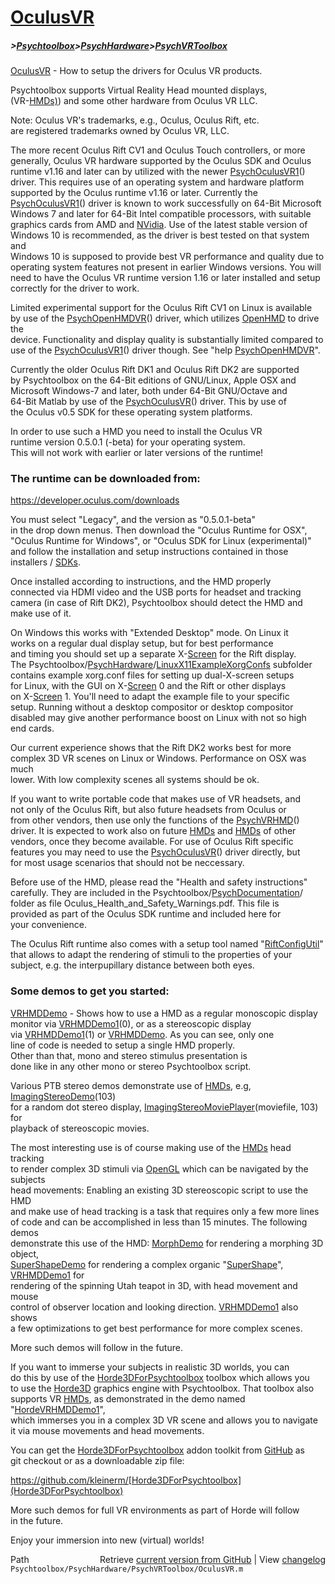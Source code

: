 # [OculusVR](OculusVR)
##### >[Psychtoolbox](Psychtoolbox)>[PsychHardware](PsychHardware)>[PsychVRToolbox](PsychVRToolbox)

[OculusVR](OculusVR) - How to setup the drivers for Oculus VR products.  
  
Psychtoolbox supports Virtual Reality Head mounted displays,  
(VR-[HMDs)](HMDs)) and some other hardware from Oculus VR LLC.  
  
Note: Oculus VR's trademarks, e.g., Oculus, Oculus Rift, etc.  
are registered trademarks owned by Oculus VR, LLC.  
  
The more recent Oculus Rift CV1 and Oculus Touch controllers, or more  
generally, Oculus VR hardware supported by the Oculus SDK and Oculus  
runtime v1.16 and later can by utilized with the newer [PsychOculusVR1](PsychOculusVR1)()  
driver. This requires use of an operating system and hardware platform  
supported by the Oculus runtime v1.16 or later. Currently the  
[PsychOculusVR1](PsychOculusVR1)() driver is known to work successfully on 64-Bit Microsoft  
Windows 7 and later for 64-Bit Intel compatible processors, with suitable  
graphics cards from AMD and [NVidia](NVidia). Use of the latest stable version of  
Windows 10 is recommended, as the driver is best tested on that system and  
Windows 10 is supposed to provide best VR performance and quality due to  
operating system features not present in earlier Windows versions. You will  
need to have the Oculus VR runtime version 1.16 or later installed and setup  
correctly for the driver to work.  
  
  
Limited experimental support for the Oculus Rift CV1 on Linux is available  
by use of the [PsychOpenHMDVR](PsychOpenHMDVR)() driver, which utilizes [OpenHMD](OpenHMD) to drive the  
device. Functionality and display quality is substantially limited compared to  
use of the [PsychOculusVR1](PsychOculusVR1)() driver though. See "help [PsychOpenHMDVR](PsychOpenHMDVR)".  
  
  
Currently the older Oculus Rift DK1 and Oculus Rift DK2 are supported  
by Psychtoolbox on the 64-Bit editions of GNU/Linux, Apple OSX and  
Microsoft Windows-7 and later, both under 64-Bit GNU/Octave and  
64-Bit Matlab by use of the [PsychOculusVR](PsychOculusVR)() driver. This by use of  
the Oculus v0.5 SDK for these operating system platforms.  
  
In order to use such a HMD you need to install the Oculus VR  
runtime version 0.5.0.1 (-beta) for your operating system.  
This will not work with earlier or later versions of the runtime!  
  
### The runtime can be downloaded from:  
  
https://developer.oculus.com/downloads  
  
You must select "Legacy", and the version as "0.5.0.1-beta"  
in the drop down menus. Then download the "Oculus Runtime for OSX",  
"Oculus Runtime for Windows", or "Oculus SDK for Linux (experimental)"  
and follow the installation and setup instructions contained in those  
installers / [SDKs](SDKs).  
  
Once installed according to instructions, and the HMD properly  
connected via HDMI video and the USB ports for headset and tracking  
camera (in case of Rift DK2), Psychtoolbox should detect the HMD and  
make use of it.  
  
On Windows this works with "Extended Desktop" mode. On Linux it  
works on a regular dual display setup, but for best performance  
and timing you should set up a separate X-[Screen](Screen) for the Rift display.  
The Psychtoolbox/[PsychHardware](PsychHardware)/[LinuxX11ExampleXorgConfs](LinuxX11ExampleXorgConfs) subfolder  
contains example xorg.conf files for setting up dual-X-screen setups  
for Linux, with the GUI on X-[Screen](Screen) 0 and the Rift or other displays  
on X-[Screen](Screen) 1. You'll need to adapt the example file to your specific  
setup. Running without a desktop compositor or desktop compositor  
disabled may give another performance boost on Linux with not so high  
end cards.  
  
Our current experience shows that the Rift DK2 works best for more  
complex 3D VR scenes on Linux or Windows. Performance on OSX was much  
lower. With low complexity scenes all systems should be ok.  
  
If you want to write portable code that makes use of VR headsets, and  
not only of the Oculus Rift, but also future headsets from Oculus or  
from other vendors, then use only the functions of the [PsychVRHMD](PsychVRHMD)()  
driver. It is expected to work also on future [HMDs](HMDs) and [HMDs](HMDs) of other  
vendors, once they become available. For use of Oculus Rift specific  
features you may need to use the [PsychOculusVR](PsychOculusVR)() driver directly, but  
for most usage scenarios that should not be neccessary.  
  
Before use of the HMD, please read the "Health and safety instructions"  
carefully. They are included in the Psychtoolbox/[PsychDocumentation](PsychDocumentation)/  
folder as file Oculus\_Health\_and\_Safety\_Warnings.pdf. This file is  
provided as part of the Oculus SDK runtime and included here for  
your convenience.  
  
The Oculus Rift runtime also comes with a setup tool named "[RiftConfigUtil](RiftConfigUtil)"  
that allows to adapt the rendering of stimuli to the properties of your  
subject, e.g. the interpupillary distance between both eyes.  
  
  
### Some demos to get you started:  
  
[VRHMDDemo](VRHMDDemo) - Shows how to use a HMD as a regular monoscopic display  
             monitor via [VRHMDDemo1](VRHMDDemo1)(0), or as a stereoscopic display  
             via [VRHMDDemo1](VRHMDDemo1)(1) or [VRHMDDemo](VRHMDDemo). As you can see, only one  
             line of code is needed to setup a single HMD properly.  
             Other than that, mono and stereo stimulus presentation is  
             done like in any other mono or stereo Psychtoolbox script.  
  
Various PTB stereo demos demonstrate use of [HMDs](HMDs), e.g, [ImagingStereoDemo](ImagingStereoDemo)(103)  
for a random dot stereo display, [ImagingStereoMoviePlayer](ImagingStereoMoviePlayer)(moviefile, 103) for  
playback of stereoscopic movies.  
  
The most interesting use is of course making use of the [HMDs](HMDs) head tracking  
to render complex 3D stimuli via [OpenGL](OpenGL) which can be navigated by the subjects  
head movements: Enabling an existing 3D stereoscopic script to use the HMD  
and make use of head tracking is a task that requires only a few more lines  
of code and can be accomplished in less than 15 minutes. The following demos  
demonstrate this use of the HMD: [MorphDemo](MorphDemo) for rendering a morphing 3D object,  
[SuperShapeDemo](SuperShapeDemo) for rendering a complex organic "[SuperShape](SuperShape)", [VRHMDDemo1](VRHMDDemo1) for  
rendering of the spinning Utah teapot in 3D, with head movement and mouse  
control of observer location and looking direction. [VRHMDDemo1](VRHMDDemo1) also shows  
a few optimizations to get best performance for more complex scenes.  
  
More such demos will follow in the future.  
  
If you want to immerse your subjects in realistic 3D worlds, you can  
do this by use of the [Horde3DForPsychtoolbox](Horde3DForPsychtoolbox) toolbox which allows you  
to use the [Horde3D](Horde3D) graphics engine with Psychtoolbox. That toolbox also  
supports VR [HMDs](HMDs), as demonstrated in the demo named "[HordeVRHMDDemo1](HordeVRHMDDemo1)",  
which immerses you in a complex 3D VR scene and allows you to navigate  
it via mouse movements and head movements.  
  
You can get the [Horde3DForPsychtoolbox](Horde3DForPsychtoolbox) addon toolkit from [GitHub](GitHub) as  
git checkout or as a downloadable zip file:  
  
https://github.com/kleinerm/[Horde3DForPsychtoolbox](Horde3DForPsychtoolbox)  
  
More such demos for full VR environments as part of Horde will follow  
in the future.  
  
Enjoy your immersion into new (virtual) worlds!  




<div class="code_header" style="text-align:right;">
  <span style="float:left;">Path&nbsp;&nbsp;</span> <span class="counter">Retrieve <a href=
  "https://raw.github.com/Psychtoolbox-3/Psychtoolbox-3/beta/Psychtoolbox/PsychHardware/PsychVRToolbox/OculusVR.m">current version from GitHub</a> | View <a href=
  "https://github.com/Psychtoolbox-3/Psychtoolbox-3/commits/beta/Psychtoolbox/PsychHardware/PsychVRToolbox/OculusVR.m">changelog</a></span>
</div>
<div class="code">
  <code>Psychtoolbox/PsychHardware/PsychVRToolbox/OculusVR.m</code>
</div>

